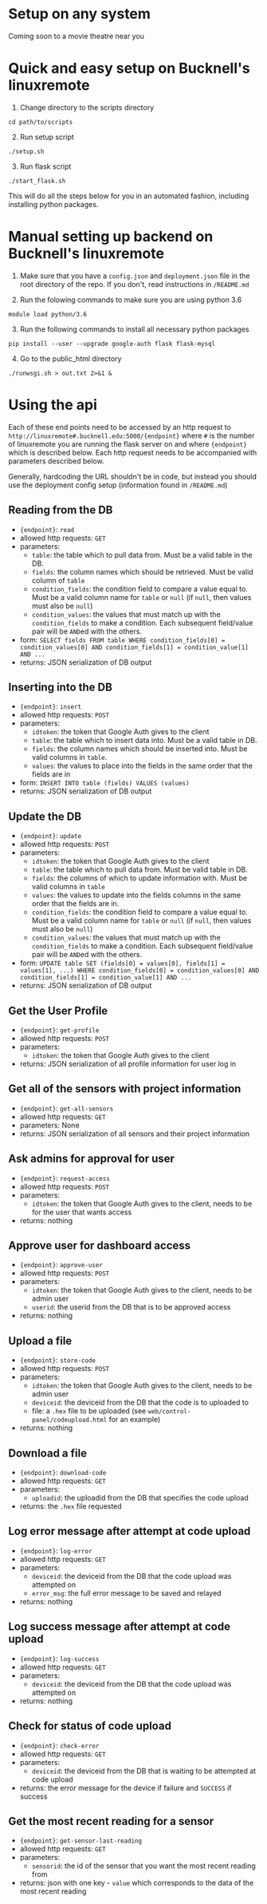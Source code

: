 # Setup on any system
Coming soon to a movie theatre near you

# Quick and easy setup on Bucknell's linuxremote
1. Change directory to the scripts directory
```
cd path/to/scripts
```

2. Run setup script
```
./setup.sh
```

3. Run flask script
```
./start_flask.sh
```

This will do all the steps below for you in an automated fashion, including installing python packages.

# Manual setting up backend on Bucknell's linuxremote
1. Make sure that you have a `config.json` and `deployment.json` file in the root directory of the repo. If you don't, read instructions in `/README.md`

2. Run the folowing commands to make sure you are using python 3.6
```
module load python/3.6
```

3. Run the following commands to install all necessary python packages
```
pip install --user --upgrade google-auth flask flask-mysql
```

4. Go to the public\_html directory
```
./runwsgi.sh > out.txt 2>&1 &
```


# Using the api
Each of these end points need to be accessed by an http request to `http://linuxremote#.bucknell.edu:5000/{endpoint}` where `#` is the number of linuxremote you are running the flask server on and where `{endpoint}` which is described below.  Each http request needs to be accompanied with parameters described below.

Generally, hardcoding the URL shouldn't be in code, but instead you should use the deployment config setup (information found in `/README.md`)

## Reading from the DB
- `{endpoint}`: `read`
- allowed http requests: `GET`
- parameters:
    - `table`: the table which to pull data from. Must be a valid table in the DB.
    - `fields`: the column names which should be retrieved. Must be valid column of `table`
    - `condition_fields`: the condition field to compare a value equal to.  Must be a valid column name for `table` or `null` (if `null`, then values must also be `null`)
    - `condition_values`: the values that must match up with the `condition_fields` to make a condition. Each subsequent field/value pair will be `AND`ed with the others.
- form: `SELECT fields FROM table WHERE condition_fields[0] = condition_values[0] AND condition_fields[1] = condition_value[1] AND ...`
- returns: JSON serialization of DB output

## Inserting into the DB
- `{endpoint}`: `insert`
- allowed http requests: `POST`
- parameters:
    - `idtoken`: the token that Google Auth gives to the client
    - `table`: the table which to insert data into. Must be a valid table in DB.
    - `fields`: the column names which should be inserted into. Must be valid columns in `table`.
    - `values`: the values to place into the fields in the same order that the fields are in
- form: `INSERT INTO table (fields) VALUES (values)`
- returns: JSON serialization of DB output

## Update the DB
- `{endpoint}`: `update`
- allowed http requests: `POST`
- parameters:
    - `idtoken`: the token that Google Auth gives to the client
    - `table`: the table which to pull data from. Must be valid table in DB.
    - `fields`: the columns of which to update information with. Must be valid columns in `table`
    - `values`: the values to update into the fields columns in the same order that the fields are in.
    - `condition_fields`: the condition field to compare a value equal to.  Must be a valid column name for `table` or `null` (if `null`, then values must also be `null`)
    - `condition_values`: the values that must match up with the `condition_fields` to make a condition. Each subsequent field/value pair will be `AND`ed with the others.
- form: `UPDATE table SET (fields[0] = values[0], fields[1] = values[1], ...) WHERE condition_fields[0] = condition_values[0] AND condition_fields[1] = condition_value[1] AND ...`
- returns: JSON serialization of DB output


## Get the User Profile
- `{endpoint}`: `get-profile`
- allowed http requests: `POST`
- parameters:
    - `idtoken`: the token that Google Auth gives to the client
- returns: JSON serialization of all profile information for user log in


## Get all of the sensors with project information
- `{endpoint}`: `get-all-sensors`
- allowed http requests: `GET`
- parameters: None
- returns: JSON serialization of all sensors and their project information


## Ask admins for approval for user
- `{endpoint}`: `request-access`
- allowed http requests: `POST`
- parameters:
    - `idtoken`: the token that Google Auth gives to the client, needs to be for the user that wants access
- returns: nothing


## Approve user for dashboard access
- `{endpoint}`: `approve-user`
- allowed http requests: `POST`
- parameters:
    - `idtoken`: the token that Google Auth gives to the client, needs to be admin user
    - `userid`: the userid from the DB that is to be approved access
- returns: nothing

## Upload a file
- `{endpoint}`: `store-code`
- allowed http requests: `POST`
- parameters:
    - `idtoken`: the token that Google Auth gives to the client, needs to be admin user
    - `deviceid`: the deviceid from the DB that the code is to uploaded to
    - file: a `.hex` file to be uploaded (see `web/control-panel/codeupload.html` for an example)
- returns: nothing

## Download a file
- `{endpoint}`: `download-code`
- allowed http requests: `GET`
- parameters:
    - `uploadid`: the uploadid from the DB that specifies the code upload
- returns: the `.hex` file requested

## Log error message after attempt at code upload
- `{endpoint}`: `log-error`
- allowed http requests: `GET`
- parameters:
    - `deviceid`: the deviceid from the DB that the code upload was attempted on
    - `error_msg`: the full error message to be saved and relayed
- returns: nothing

## Log success message after attempt at code upload
- `{endpoint}`: `log-success`
- allowed http requests: `GET`
- parameters:
    - `deviceid`: the deviceid from the DB that the code upload was attempted on
- returns: nothing

## Check for status of code upload
- `{endpoint}`: `check-error`
- allowed http requests: `GET`
- parameters:
    - `deviceid`: the deviceid from the DB that is waiting to be attempted at code upload
- returns: the error message for the device if failure and `SUCCESS` if success


## Get the most recent reading for a sensor
- `{endpoint}`: `get-sensor-last-reading`
- allowed http requests: `GET`
- parameters:
    - `sensorid`: the id of the sensor that you want the most recent reading from
- returns: json with one key - `value` which corresponds to the data of the most recent reading

